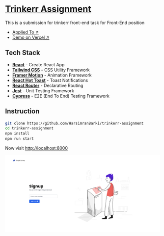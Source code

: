 # [Trinkerr Assignment](https://trinkerr-assignment.vercel.app/)

This is a submission for trinkerr front-end task for Front-End position

- [Applied To ↗](https://springrecruit.com/applyNow/Trinkerr1572)
- [Demo on Vercel ↗](https://trinkerr-assignment.vercel.app/)

## Tech Stack

- [**React**](https://reactjs.org/) - Create React App
- [**Tailwind CSS**](https://tailwindcss.com/) - CSS Utility Framework
- [**Framer Motion**](https://www.framer.com/docs/) - Animation Framework
- [**React Hot Toast**](https://react-hot-toast.com/) - Toast Notifications
- [**React Router**](https://reactrouter.com/) - Declarative Routing
- [**Jest**](https://jestjs.io/) - Unit Testing Framework
- [**Cypress**](https://www.cypress.io/) - E2E (End To End) Testing Framework

## Instruction

```bash
git clone https://github.com/HarsimranBarki/trinkerr-assignment
cd trinkerr-assignment
npm install
npm run start
```

Now visit [http://localhost:8000](http://localhost:8000)

![Home Screen](docs/home_screen.png)
